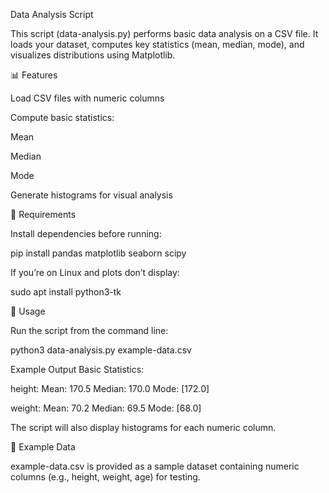 Data Analysis Script

This script (data-analysis.py) performs basic data analysis on a CSV file. It loads your dataset, computes key statistics (mean, median, mode), and visualizes distributions using Matplotlib.

📊 Features

Load CSV files with numeric columns

Compute basic statistics:

Mean

Median

Mode

Generate histograms for visual analysis

🧰 Requirements

Install dependencies before running:

pip install pandas matplotlib seaborn scipy


If you’re on Linux and plots don’t display:

sudo apt install python3-tk

🚀 Usage

Run the script from the command line:

python3 data-analysis.py example-data.csv

Example Output
Basic Statistics:

height:
  Mean: 170.5
  Median: 170.0
  Mode: [172.0]

weight:
  Mean: 70.2
  Median: 69.5
  Mode: [68.0]


The script will also display histograms for each numeric column.

📁 Example Data

example-data.csv is provided as a sample dataset containing numeric columns (e.g., height, weight, age) for testing.
